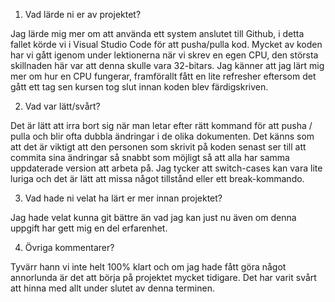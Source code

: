 1. Vad lärde ni er av projektet?

Jag lärde mig mer om att använda ett system anslutet till Github, i detta fallet körde vi i Visual Studio Code för att pusha/pulla kod.
Mycket av koden har vi gått igenom under lektionerna när vi skrev en egen CPU, den största skillnaden här var att denna skulle vara 32-bitars.
Jag känner att jag  lärt mig mer om hur en CPU fungerar, framförallt fått en lite refresher eftersom det gått ett tag sen kursen tog slut innan koden blev färdigskriven.
   
2. Vad var lätt/svårt?

Det är lätt att irra bort sig när man letar efter rätt kommand för att pusha / pulla och blir ofta dubbla ändringar i de olika dokumenten.
Det känns som att det är viktigt att den personen som skrivit på koden senast ser till att commita sina ändringar så snabbt som möjligt så
att alla har samma uppdaterade version att arbeta på. Jag tycker att switch-cases kan vara lite luriga och det är lätt att missa något tillstånd eller ett
break-kommando.
   
3. Vad hade ni velat ha lärt er mer innan projektet?

Jag hade velat kunna git bättre än vad jag kan just nu även om denna uppgift har gett mig en del erfarenhet.
   
4. Övriga kommentarer?

Tyvärr hann vi inte helt 100% klart och om jag hade fått göra något annorlunda är det att börja på projektet mycket tidigare. Det har varit svårt att hinna med allt under
slutet av denna terminen.
